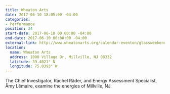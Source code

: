 ```yaml
---
title: Wheaton Arts
date: 2017-06-10 18:05:00 -04:00
categories:
- Performance
position: 34
start-date: 2017-06-10 00:00:00 -04:00
end-date: 2017-06-10 00:00:00 -04:00
external-link: http://www.wheatonarts.org/calendar-eventon/glassweekend-17/glassweekend-17-curators/
location:
  name: Wheaton Arts
  address: 1000 Village Dr, Millville, NJ 08332
  latitude: 39.4021° N
  longitude: 75.0393° W
---
```


The Chief Investigator, Ráchel Räder, and Energy Assessment Specialist, Åmy Lêmaire, examine the energies of Millville, NJ. 